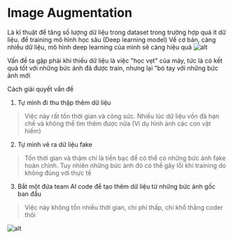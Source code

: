 
# Image Augmentation

Là kĩ thuật để tăng số lượng dữ liệu trong dataset trong trường hợp quá ít dữ liệu.
để training mô hình học sâu (Deep learning model)
Về cơ bản, càng nhiều dữ liệu, mô hình deep learning của mình sẽ càng hiệu quả
![alt](https://cdn.analyticsvidhya.com/wp-content/uploads/2021/03/Screenshot-from-2021-03-10-14-05-33.png)

Vấn đề ta gặp phải khi thiếu dữ liệu là việc "học vẹt" của máy, tức là có kết quả tốt với những bức ảnh đã được train, nhưng lại "bó tay với những bức ảnh mới 

Cách giải quyết vấn đề
1. Tự mình đi thu thập thêm dữ liệu
> Việc này rất tốn thời gian và công sức. Nhiều lúc dữ liệu vốn đã hạn chế và không thể tìm thêm được nữa (Ví dụ hình ảnh các con vật hiếm)

2. Tự mình vẽ ra dữ liệu fake
> Tốn thời gian và thậm chí là tiền bạc để có thể có những bức ảnh fake hoàn chỉnh. Tuy nhiên những bức ảnh đó có thể gây lỗi khi training do không đúng với thực tế

3. Bắt một đứa team AI code để tạo thêm dữ liệu từ những bức ảnh gốc ban đầu
> Việc này không tốn nhiều thời gian, chi phí thấp, chỉ khổ thằng coder thôi

![alt](https://paperswithcode.com/media/thumbnails/task/task-0000001560-029cbc00.jpg)




